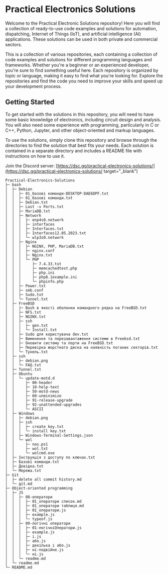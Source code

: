 # Practical Electronics Solutions

Welcome to the Practical Electronic Solutions repository! Here you will find a collection of ready-to-use code examples and solutions for automation, dispatching, Internet of Things (IoT), and artificial intelligence (AI) applications. These solutions can be used in both private and commercial sectors.

This is a collection of various repositories, each containing a collection of code examples and solutions for different programming languages and frameworks. Whether you're a beginner or an experienced developer, you're sure to find something useful here. Each repository is organized by topic or language, making it easy to find what you're looking for. Explore the repositories and find the code you need to improve your skills and speed up your development process.

## Getting Started

To get started with the solutions in this repository, you will need to have some basic knowledge of electronics, including circuit design and analysis. You will also need some experience with programming, particularly in C or C++, Python, Jupyter, and other object-oriented and markup languages.

To use the solutions, simply clone this repository and browse through the directories to find the solution that best fits your needs. Each solution is contained in a separate directory and includes a README file with instructions on how to use it.

Join the Discord server: [https://dsc.gg/practical-electronics-solutions/](https://dsc.gg/practical-electronics-solutions/ target="\_blank")

```
Practical-Electronics-Solutions
├─ bash
│  ├─ Debian
│  │  ├─ 01_базові команди-DESKTOP-DAE6DPF.txt
│  │  ├─ 01_базові команди.txt
│  │  ├─ Debian.txt
│  │  ├─ Last -v Ports.txt
│  │  ├─ MariaDB.txt
│  │  ├─ Network
│  │  │  ├─ enp4s0.network
│  │  │  ├─ interfaces
│  │  │  ├─ Interfaces.txt
│  │  │  ├─ Interfaces12.05.2023.txt
│  │  │  └─ wlp3s0.network
│  │  ├─ Nginx
│  │  │  ├─ NGINX, PHP, MariaDB.txt
│  │  │  ├─ nginx.conf
│  │  │  ├─ Nginx.txt
│  │  │  └─ PHP
│  │  │     ├─ 7.4.33.txt
│  │  │     ├─ memcachedtest.php
│  │  │     ├─ php.ini
│  │  │     ├─ php8.1example.ini
│  │  │     └─ phpinfo.php
│  │  ├─ Power.txt
│  │  ├─ smb.conf
│  │  ├─ Sudo.txt
│  │  └─ Tunnel.txt
│  ├─ FreeBSD
│  │  ├─ Bash в якості оболонки командного рядка на FreeBSD.txt
│  │  ├─ NFS.txt
│  │  ├─ NGINX.txt
│  │  ├─ ssh
│  │  │  ├─ gen.txt
│  │  │  └─ Install.txt
│  │  ├─ Sudo для користувача dev.txt
│  │  ├─ Вимкнення та перезавантаження системи в Freebsd.txt
│  │  ├─ Оновити систему та порти на FreeBSD.txt
│  │  ├─ Перевірка жорсткого диска на наявність поганих секторів.txt
│  │  └─ Тунель.txt
│  ├─ ssh
│  │  ├─ debian.png
│  │  └─ FAQ.txt
│  ├─ Tunnel.txt
│  ├─ Ubuntu
│  │  └─ update-motd.d
│  │     ├─ 00-header
│  │     ├─ 10-help-text
│  │     ├─ 50-motd-news
│  │     ├─ 60-unminimize
│  │     ├─ 91-release-upgrade
│  │     ├─ 92-unattended-upgrades
│  │     └─ ASCII
│  ├─ Windows
│  │  ├─ debian.png
│  │  ├─ ssh
│  │  │  ├─ create key.txt
│  │  │  └─ install key.txt
│  │  ├─ Windows-Terminal-Settings.json
│  │  └─ wol
│  │     ├─ nas.ps1
│  │     ├─ wol.txt
│  │     └─ wolcmd.exe
│  ├─ Інструкція з доступу по ключах.txt
│  ├─ Базові команди.txt
│  ├─ Довідка.txt
│  └─ Мережа.txt
├─ Git
│  ├─ delete all commit history.md
│  └─ git.md
├─ Object-oriented programming
│  ├─ JS
│  │  ├─ 08-оператори
│  │  │  ├─ 01_оператори список.md
│  │  │  ├─ 01_оператори таблиця.md
│  │  │  ├─ 01_оператори.js
│  │  │  ├─ example.js
│  │  │  └─ typeof.js
│  │  ├─ 09-логічні оператори
│  │  │  ├─ 01-логічніОператори.js
│  │  │  ├─ example.js
│  │  │  ├─ і.js
│  │  │  ├─ або.js
│  │  │  ├─ декілька і або.js
│  │  │  ├─ ні-подвійне.js
│  │  │  └─ ні.js
│  │  └─ readme.md
│  └─ readme.md
└─ README.md

```
